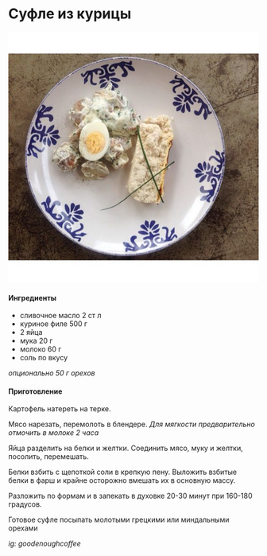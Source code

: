 ﻿---
image: ../pics/souffle.jpg
---
# Суфле из курицы

![Суфле из курицы](../pics/souffle.jpg)

#### Ингредиенты

* сливочное масло 2 ст л
* куриное филе 500 г
* 2 яйца
* мука 20 г
* молоко 60 г
* соль по вкусу

_опционально 50 г орехов_

#### Приготовление

Картофель натереть на терке.

Мясо нарезать, перемолоть в блендере. _Для мягкости предварительно отмочить в молоке 2 часа_

Яйца разделить на белки и желтки. Соединить мясо, муку и желтки, посолить, перемешать.

Белки взбить с щепоткой соли в крепкую пену. Выложить взбитые белки в фарш и крайне осторожно вмешать их в основную массу.

Разложить по формам и в запекать в духовке 20-30 минут при 160-180 градусов.

Готовое суфле посыпать молотыми грецкими или миндальными орехами

_ig: goodenoughcoffee_

